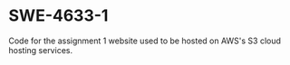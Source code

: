 # SWE-4633-1
Code for the assignment 1 website used to be hosted on AWS's S3 cloud hosting services.
